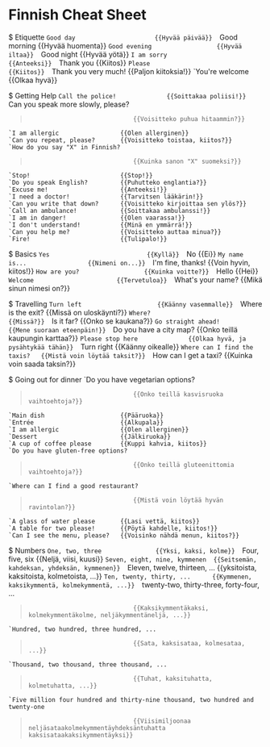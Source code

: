 # Finnish Cheat Sheet

$ Etiquette
    `Good day                      {{Hyvää päivää}} 
    `Good morning                  {{Hyvää huomenta}} 
    `Good evening                  {{Hyvää iltaa}} 
    `Good night                    {{Hyvää yötä}} 
    `I am sorry                    {{Anteeksi}} 
    `Thank you                     {{Kiitos}} 
    `Please                        {{Kiitos}} 
    `Thank you very much!          {{Paljon kiitoksia!}} 
    `You're welcome                {{Olkaa hyvä}} 

$ Getting Help
    `Call the police!              {{Soittakaa poliisi!}} 
    `Can you speak more slowly, please?
>                                  {{Voisitteko puhua hitaammin?}} 
    `I am allergic                 {{Olen allerginen}} 
    `Can you repeat, please?       {{Voisitteko toistaa, kiitos?}} 
    `How do you say "X" in Finnish?
>                                  {{Kuinka sanon "X" suomeksi?}} 
    `Stop!                         {{Stop!}} 
    `Do you speak English?         {{Puhutteko englantia?}} 
    `Excuse me!                    {{Anteeksi!}} 
    `I need a doctor!              {{Tarvitsen lääkärin!}} 
    `Can you write that down?      {{Voisitteko kirjoittaa sen ylös?}} 
    `Call an ambulance!            {{Soittakaa ambulanssi!}} 
    `I am in danger!               {{Olen vaarassa!}} 
    `I don't understand!           {{Minä en ymmärrä!}} 
    `Can you help me?              {{Voisitteko auttaa minua?}} 
    `Fire!                         {{Tulipalo!}} 

$ Basics
    `Yes                           {{Kyllä}} 
    `No                            {{Ei}} 
    `My name is...                 {{Nimeni on...}} 
    `I'm fine, thanks!             {{Voin hyvin, kiitos!}} 
    `How are you?                  {{Kuinka voitte?}} 
    `Hello                         {{Hei}} 
    `Welcome                       {{Tervetuloa}} 
    `What's your name?             {{Mikä sinun nimesi on?}} 

$ Travelling
    `Turn left                     {{Käänny vasemmalle}} 
    `Where is the exit?            {{Missä on uloskäynti?}} 
    `Where?                        {{Missä?}} 
    `Is it far?                    {{Onko se kaukana?}} 
    `Go straight ahead!            {{Mene suoraan eteenpäin!}} 
    `Do you have a city map?       {{Onko teillä kaupungin karttaa?}} 
    `Please stop here              {{Olkaa hyvä, ja pysähtykää tähän}} 
    `Turn right                    {{Käänny oikealle}} 
    `Where can I find the taxis?   {{Mistä voin löytää taksit?}} 
    `How can I get a taxi?         {{Kuinka voin saada taksin?}} 

$ Going out for dinner
    `Do you have vegetarian options?
>                                  {{Onko teillä kasvisruoka vaihtoehtoja?}} 
    `Main dish                     {{Pääruoka}} 
    `Entrée                        {{Alkupala}} 
    `I am allergic                 {{Olen allerginen}} 
    `Dessert                       {{Jälkiruoka}} 
    `A cup of coffee please        {{Kuppi kahvia, kiitos}} 
    `Do you have gluten-free options?
>                                  {{Onko teillä gluteenittomia vaihtoehtoja?}} 
    `Where can I find a good restaurant?
>                                  {{Mistä voin löytää hyvän ravintolan?}} 
    `A glass of water please       {{Lasi vettä, kiitos}} 
    `A table for two please!       {{Pöytä kahdelle, kiitos!}} 
    `Can I see the menu, please?   {{Voisinko nähdä menun, kiitos?}} 

$ Numbers
    `One, two, three               {{Yksi, kaksi, kolme}} 
    `Four, five, six               {{Neljä, viisi, kuusi}} 
    `Seven, eight, nine, kymmenen  {{Seitsemän, kahdeksan, yhdeksän, kymmenen}} 
    `Eleven, twelve, thirteen, ... {{yksitoista, kaksitoista, kolmetoista, ...}} 
    `Ten, twenty, thirty, ...      {{Kymmenen, kaksikymmentä, kolmekymmentä, ...}} 
    `twenty-two, thirty-three, forty-four, ...
>                                  {{Kaksikymmentäkaksi, kolmekymmentäkolme, neljäkymmentäneljä, ...}} 
    `Hundred, two hundred, three hundred, ...
>                                  {{Sata, kaksisataa, kolmesataa, ...}} 
    `Thousand, two thousand, three thousand, ...
>                                  {{Tuhat, kaksituhatta, kolmetuhatta, ...}} 
    `Five million four hundred and thirty-nine thousand, two hundred and twenty-one
>                                  {{Viisimiljoonaa neljäsataakolmekymmentäyhdeksäntuhatta kaksisataakaksikymmentäyksi}} 

